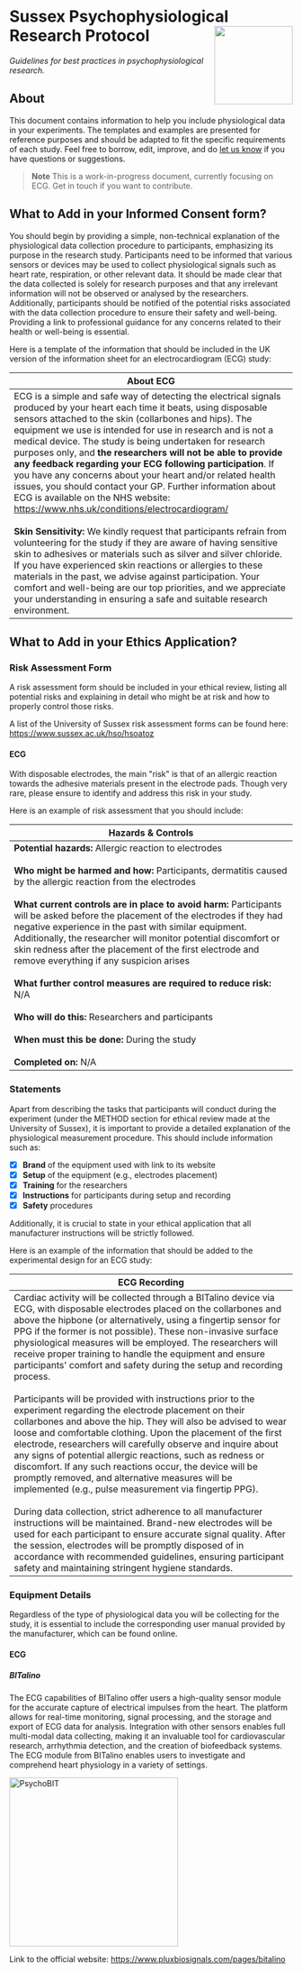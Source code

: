 # Sussex Psychophysiological Research Protocol <img src='https://upload.wikimedia.org/wikipedia/commons/3/34/University_of_Sussex_Logo.svg' align="right" height="139" />

*Guidelines for best practices in psychophysiological research.*

## About

This document contains information to help you include physiological data in your experiments. The templates and examples are presented for reference purposes and should be adapted to fit the specific requirements of each study. Feel free to borrow, edit, improve, and do [let us know](https://github.com/RealityBending/SussexPhysioProtocol/issues) if you have questions or suggestions.

> **Note**
> This is a work-in-progress document, currently focusing on ECG. Get in touch if you want to contribute.


## What to Add in your Informed Consent form?
You should begin by providing a simple, non-technical explanation of the physiological data collection procedure to participants, emphasizing its purpose in the research study. Participants need to be informed that various sensors or devices may be used to collect physiological signals such as heart rate, respiration, or other relevant data. It should be made clear that the data collected is solely for research purposes and that any irrelevant information will not be observed or analysed by the researchers. Additionally, participants should be notified of the potential risks associated with the data collection procedure to ensure their safety and well-being. Providing a link to professional guidance for any concerns related to their health or well-being is essential.

Here is a template of the information that should be included in the UK version of the information sheet for an electrocardiogram (ECG) study:

| About ECG | 
| --- |
| ECG is a simple and safe way of detecting the electrical signals produced by your heart each time it beats, using disposable sensors attached to the skin (collarbones and hips). The equipment we use is intended for use in research and is not a medical device. The study is being undertaken for research purposes only, and **the researchers will not be able to provide any feedback regarding your ECG following participation**. If you have any concerns about your heart and/or related health issues, you should contact your GP. Further information about ECG is available on the NHS website: https://www.nhs.uk/conditions/electrocardiogram/ <br/><br/> **Skin Sensitivity:** We kindly request that participants refrain from volunteering for the study if they are aware of having sensitive skin to adhesives or materials such as silver and silver chloride. If you have experienced skin reactions or allergies to these materials in the past, we advise against participation. Your comfort and well-being are our top priorities, and we appreciate your understanding in ensuring a safe and suitable research environment. |

## What to Add in your Ethics Application?

### Risk Assessment Form

A risk assessment form should be included in your ethical review, listing all potential risks and explaining in detail who might be at risk and how to properly control those risks. 

A list of the University of Sussex risk assessment forms can be found here: 
https://www.sussex.ac.uk/hso/hsoatoz

#### ECG

With disposable electrodes, the main "risk" is that of an allergic reaction towards the adhesive materials present in the electrode pads. Though very rare, please ensure to identify and address this risk in your study. 

Here is an example of risk assessment that you should include:

| Hazards & Controls | 
| --- |
| **Potential hazards:** Allergic reaction to electrodes <br/><br/> **Who might be harmed and how:** Participants, dermatitis caused by the allergic reaction from the electrodes <br/><br/> **What current controls are in place to avoid harm:** Participants will be asked before the placement of the electrodes if they had negative experience in the past with similar equipment. Additionally, the researcher will monitor potential discomfort or skin redness after the placement of the first electrode and remove everything if any suspicion arises <br/><br/> **What further control measures are required to reduce risk:** N/A <br/><br/> **Who will do this:** Researchers and participants <br/><br/> **When must this be done:** During the study <br/><br/> **Completed on:** N/A|

### Statements

Apart from describing the tasks that participants will conduct during the experiment (under the METHOD section for ethical review made at the University of Sussex), it is important to provide a detailed explanation of the physiological measurement procedure. This should include information such as:

- [x] **Brand** of the equipment used with link to its website
- [x] **Setup** of the equipment (e.g., electrodes placement)
- [x] **Training** for the researchers
- [x] **Instructions** for participants during setup and recording
- [x] **Safety** procedures

Additionally, it is crucial to state in your ethical application that all manufacturer instructions will be strictly followed.

Here is an example of the information that should be added to the experimental design for an ECG study:

| ECG Recording | 
| --- |
| Cardiac activity will be collected through a BITalino device via ECG, with disposable electrodes placed on the collarbones and above the hipbone (or alternatively, using a fingertip sensor for PPG if the former is not possible). These non-invasive surface physiological measures will be employed. The researchers will receive proper training to handle the equipment and ensure participants' comfort and safety during the setup and recording process.<br/><br/> Participants will be provided with instructions prior to the experiment regarding the electrode placement on their collarbones and above the hip. They will also be advised to wear loose and comfortable clothing. Upon the placement of the first electrode, researchers will carefully observe and inquire about any signs of potential allergic reactions, such as redness or discomfort. If any such reactions occur, the device will be promptly removed, and alternative measures will be implemented (e.g., pulse measurement via fingertip PPG).<br/><br/> During data collection, strict adherence to all manufacturer instructions will be maintained. Brand-new electrodes will be used for each participant to ensure accurate signal quality. After the session, electrodes will be promptly disposed of in accordance with recommended guidelines, ensuring participant safety and maintaining stringent hygiene standards. |

### Equipment Details

Regardless of the type of physiological data you will be collecting for the study, it is essential to include the corresponding user manual provided by the manufacturer, which can be found online.

#### ECG

##### BITalino

The ECG capabilities of BITalino offer users a high-quality sensor module for the accurate capture of electrical impulses from the heart. The platform allows for real-time monitoring, signal processing, and the storage and export of ECG data for analysis. Integration with other sensors enables full multi-modal data collecting, making it an invaluable tool for cardiovascular research, arrhythmia detection, and the creation of biofeedback systems. The ECG module from BITalino enables users to investigate and comprehend heart physiology in a variety of settings.

<a href="https://www.pluxbiosignals.com/collections/bitalino/products/psychobit"><img src="https://www.pluxbiosignals.com/cdn/shop/products/bitalino-revolution-psychobit-bt.jpg" height="300" alt = "PsychoBIT"/></a>

Link to the official website: https://www.pluxbiosignals.com/pages/bitalino



